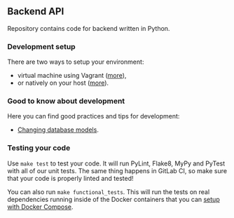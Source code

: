 Backend API
-----------

Repository contains code for backend written in Python.

### Development setup

There are two ways to setup your environment:
 - virtual machine using Vagrant ([more](/backend/docs/development_setup_vagrant.md)),
 - or natively on your host ([more](/backend/docs/development_setup_native.md)).

### Good to know about development

Here you can find good practices and tips for development:
 - [Changing database models](/backend/docs/changing_database_models.md).

### Testing your code
Use `make test` to test your code. It will run PyLint, Flake8, MyPy and PyTest with all of our unit tests.
 The same thing happens in GitLab CI, so make sure that your code is properly linted and tested!

You can also run `make functional_tests`. This will run the tests on real dependencies running inside of
 the Docker containers that you can [setup with Docker Compose](/docs/development_via_docker_compose.md).

